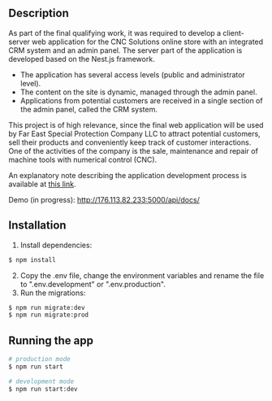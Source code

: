 ## Description

As part of the final qualifying work, it was required to develop a client-server web application for the CNC Solutions online store with an integrated CRM system and an admin panel. The server part of the application is developed based on the Nest.js framework.

- The application has several access levels (public and administrator level).
- The content on the site is dynamic, managed through the admin panel.
- Applications from potential customers are received in a single section of the admin panel, called the CRM system.

This project is of high relevance, since the final web application will be used by Far East Special Protection Company LLC to attract potential customers, sell their products and conveniently keep track of customer interactions. One of the activities of the company is the sale, maintenance and repair of machine tools with numerical control (CNC).

An explanatory note describing the application development process is available at [this link](https://drive.google.com/file/d/1NJHFJe3mjHo94c1XeerLUbT2EtALkWLJ/view?usp=sharing).

Demo (in progress): http://176.113.82.233:5000/api/docs/

## Installation

1. Install dependencies:
```bash
$ npm install
```
2. Copy the .env file, change the environment variables and rename the file to ".env.development" or ".env.production".
3. Run the migrations:  
```bash
$ npm run migrate:dev
$ npm run migrate:prod
```

## Running the app

```bash
# production mode
$ npm run start

# development mode
$ npm run start:dev
```
